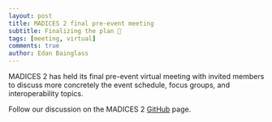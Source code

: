 ```yaml
---
layout: post
title: MADICES 2 final pre-event meeting
subtitle: Finalizing the plan 🤝
tags: [meeting, virtual]
comments: true
author: Edan Bainglass
---
```


MADICES 2 has held its final pre-event virtual meeting with invited members to discuss more concretely the event schedule, focus groups, and interoperability topics.

Follow our discussion on the MADICES 2 [GitHub](https://github.com/MADICES/MADICES-2024/discussions) page.
